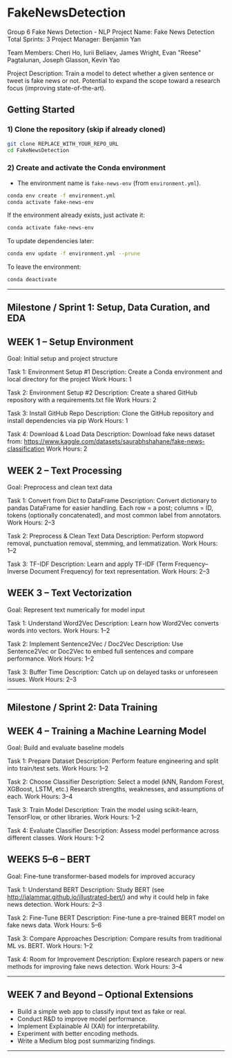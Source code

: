 # FakeNewsDetection
Group 6 Fake News Detection - NLP
Project Name: Fake News Detection
Total Sprints: 3
Project Manager: Benjamin Yan

Team Members:
Cheri Ho, Iurii Beliaev, James Wright, Evan "Reese" Pagtalunan, Joseph Glasson, Kevin Yao

Project Description:
Train a model to detect whether a given sentence or tweet is fake news or not.
Potential to expand the scope toward a research focus (improving state-of-the-art).

## Getting Started

### 1) Clone the repository (skip if already cloned)
```bash
git clone REPLACE_WITH_YOUR_REPO_URL
cd FakeNewsDetection
```

### 2) Create and activate the Conda environment
- The environment name is `fake-news-env` (from `environment.yml`).
```bash
conda env create -f environment.yml
conda activate fake-news-env
```

If the environment already exists, just activate it:
```bash
conda activate fake-news-env
```

To update dependencies later:
```bash
conda env update -f environment.yml --prune
```

To leave the environment:
```bash
conda deactivate
```

------------------------------------------------------------
Milestone / Sprint 1: Setup, Data Curation, and EDA
------------------------------------------------------------

WEEK 1 – Setup Environment
------------------------------------------------------------
Goal: Initial setup and project structure

Task 1: Environment Setup #1
Description: Create a Conda environment and local directory for the project
Work Hours: 1

Task 2: Environment Setup #2
Description: Create a shared GitHub repository with a requirements.txt file
Work Hours: 2

Task 3: Install GitHub Repo
Description: Clone the GitHub repository and install dependencies via pip
Work Hours: 1

Task 4: Download & Load Data
Description: Download fake news dataset from:
https://www.kaggle.com/datasets/saurabhshahane/fake-news-classification
Work Hours: 2


WEEK 2 – Text Processing
------------------------------------------------------------
Goal: Preprocess and clean text data

Task 1: Convert from Dict to DataFrame
Description: Convert dictionary to pandas DataFrame for easier handling.
Each row = a post; columns = ID, tokens (optionally concatenated), and most common label from annotators.
Work Hours: 2–3

Task 2: Preprocess & Clean Text Data
Description: Perform stopword removal, punctuation removal, stemming, and lemmatization.
Work Hours: 1–2

Task 3: TF-IDF
Description: Learn and apply TF-IDF (Term Frequency–Inverse Document Frequency) for text representation.
Work Hours: 2–3


WEEK 3 – Text Vectorization
------------------------------------------------------------
Goal: Represent text numerically for model input

Task 1: Understand Word2Vec
Description: Learn how Word2Vec converts words into vectors.
Work Hours: 1–2

Task 2: Implement Sentence2Vec / Doc2Vec
Description: Use Sentence2Vec or Doc2Vec to embed full sentences and compare performance.
Work Hours: 1–2

Task 3: Buffer Time
Description: Catch up on delayed tasks or unforeseen issues.
Work Hours: 2–3


------------------------------------------------------------
Milestone / Sprint 2: Data Training
------------------------------------------------------------

WEEK 4 – Training a Machine Learning Model
------------------------------------------------------------
Goal: Build and evaluate baseline models

Task 1: Prepare Dataset
Description: Perform feature engineering and split into train/test sets.
Work Hours: 1–2

Task 2: Choose Classifier
Description: Select a model (kNN, Random Forest, XGBoost, LSTM, etc.)
Research strengths, weaknesses, and assumptions of each.
Work Hours: 3–4

Task 3: Train Model
Description: Train the model using scikit-learn, TensorFlow, or other libraries.
Work Hours: 1–2

Task 4: Evaluate Classifier
Description: Assess model performance across different classes.
Work Hours: 1–2


WEEKS 5–6 – BERT
------------------------------------------------------------
Goal: Fine-tune transformer-based models for improved accuracy

Task 1: Understand BERT
Description: Study BERT (see http://jalammar.github.io/illustrated-bert/) and why it could help in fake news detection.
Work Hours: 2–3

Task 2: Fine-Tune BERT
Description: Fine-tune a pre-trained BERT model on fake news data.
Work Hours: 5–6

Task 3: Compare Approaches
Description: Compare results from traditional ML vs. BERT.
Work Hours: 1–2

Task 4: Room for Improvement
Description: Explore research papers or new methods for improving fake news detection.
Work Hours: 3–4


------------------------------------------------------------
WEEK 7 and Beyond – Optional Extensions
------------------------------------------------------------
- Build a simple web app to classify input text as fake or real.
- Conduct R&D to improve model performance.
- Implement Explainable AI (XAI) for interpretability.
- Experiment with better encoding methods.
- Write a Medium blog post summarizing findings.

------------------------------------------------------------
